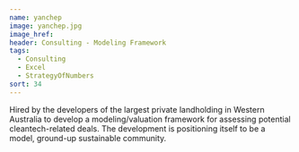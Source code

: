 ```yaml
---
name: yanchep
image: yanchep.jpg
image_href: 
header: Consulting - Modeling Framework
tags:
  - Consulting
  - Excel
  - StrategyOfNumbers
sort: 34
---
```

Hired by the developers of the largest private landholding in Western Australia to develop a modeling/valuation framework for assessing potential cleantech-related deals. The development is positioning itself to be a model, ground-up sustainable community.
